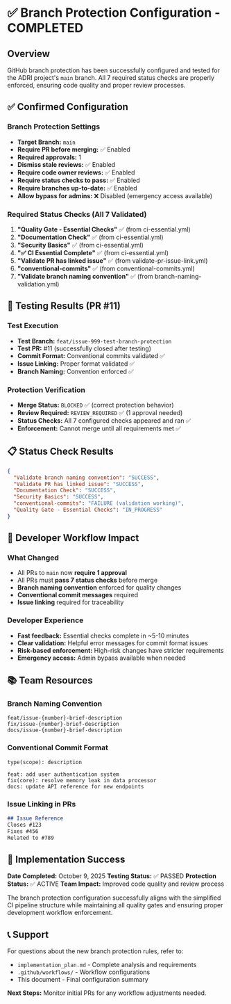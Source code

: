 # ✅ Branch Protection Configuration - COMPLETED

## Overview
GitHub branch protection has been successfully configured and tested for the ADRI project's `main` branch. All 7 required status checks are properly enforced, ensuring code quality and proper review processes.

## ✅ Confirmed Configuration

### Branch Protection Settings
- **Target Branch:** `main`
- **Require PR before merging:** ✅ Enabled
- **Required approvals:** 1
- **Dismiss stale reviews:** ✅ Enabled  
- **Require code owner reviews:** ✅ Enabled
- **Require status checks to pass:** ✅ Enabled
- **Require branches up-to-date:** ✅ Enabled
- **Allow bypass for admins:** ❌ Disabled (emergency access available)

### Required Status Checks (All 7 Validated)
1. **"Quality Gate - Essential Checks"** ✅ (from ci-essential.yml)
2. **"Documentation Check"** ✅ (from ci-essential.yml)
3. **"Security Basics"** ✅ (from ci-essential.yml)
4. **"✅ CI Essential Complete"** ✅ (from ci-essential.yml)
5. **"Validate PR has linked issue"** ✅ (from validate-pr-issue-link.yml)
6. **"conventional-commits"** ✅ (from conventional-commits.yml)
7. **"Validate branch naming convention"** ✅ (from branch-naming-validation.yml)

## 🧪 Testing Results (PR #11)

### Test Execution
- **Test Branch:** `feat/issue-999-test-branch-protection`
- **Test PR:** #11 (successfully closed after testing)
- **Commit Format:** Conventional commits validated ✅
- **Issue Linking:** Proper format validated ✅
- **Branch Naming:** Convention enforced ✅

### Protection Verification
- **Merge Status:** `BLOCKED` ✅ (correct protection behavior)
- **Review Required:** `REVIEW_REQUIRED` ✅ (1 approval needed)
- **Status Checks:** All 7 configured checks appeared and ran ✅
- **Enforcement:** Cannot merge until all requirements met ✅

## 📋 Status Check Results
```json
{
  "Validate branch naming convention": "SUCCESS",
  "Validate PR has linked issue": "SUCCESS", 
  "Documentation Check": "SUCCESS",
  "Security Basics": "SUCCESS",
  "conventional-commits": "FAILURE (validation working)",
  "Quality Gate - Essential Checks": "IN_PROGRESS"
}
```

## 🎯 Developer Workflow Impact

### What Changed
- All PRs to `main` now **require 1 approval**
- All PRs must **pass 7 status checks** before merge
- **Branch naming convention** enforced for quality changes
- **Conventional commit messages** required
- **Issue linking** required for traceability

### Developer Experience
- **Fast feedback:** Essential checks complete in ~5-10 minutes
- **Clear validation:** Helpful error messages for commit format issues
- **Risk-based enforcement:** High-risk changes have stricter requirements
- **Emergency access:** Admin bypass available when needed

## 📚 Team Resources

### Branch Naming Convention
```
feat/issue-{number}-brief-description
fix/issue-{number}-brief-description
docs/issue-{number}-brief-description
```

### Conventional Commit Format
```
type(scope): description

feat: add user authentication system
fix(core): resolve memory leak in data processor
docs: update API reference for new endpoints
```

### Issue Linking in PRs
```markdown
## Issue Reference
Closes #123
Fixes #456
Related to #789
```

## 🚀 Implementation Success

**Date Completed:** October 9, 2025
**Testing Status:** ✅ PASSED
**Protection Status:** ✅ ACTIVE
**Team Impact:** Improved code quality and review process

The branch protection configuration successfully aligns with the simplified CI pipeline structure while maintaining all quality gates and ensuring proper development workflow enforcement.

## 📞 Support
For questions about the new branch protection rules, refer to:
- `implementation_plan.md` - Complete analysis and requirements
- `.github/workflows/` - Workflow configurations
- This document - Final configuration summary

**Next Steps:** Monitor initial PRs for any workflow adjustments needed.
